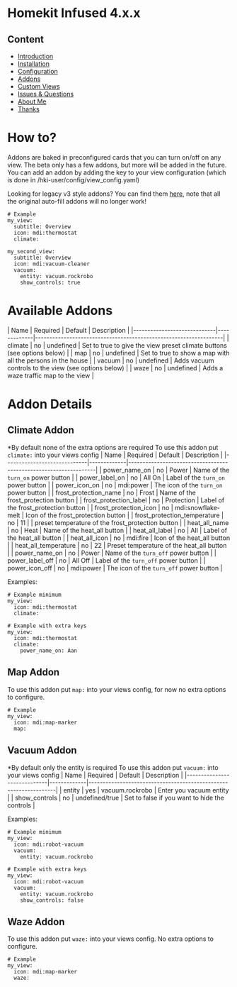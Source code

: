 # Homekit Infused 4.x.x

## Content
- [Introduction](index.md)
- [Installation](installation.md)
- [Configuration](configuration.md)
- [Addons](addons.md)
- [Custom Views](custom_views.md)
- [Issues & Questions](issues.md)
- [About Me](about.md)
- [Thanks](thanks.md)

# How to?
Addons are baked in preconfigured cards that you can turn on/off on any view. The beta only has a few addons, but more will be added in the future. You can add an addon by adding the key to your view configuration (which is done in /hki-user/config/view_config.yaml)

Looking for legacy v3 style addons? You can find them [here](legacy_addons.md), note that all the original auto-fill addons will no longer work!

```
# Example
my_view:
  subtitle: Overview
  icon: mdi:thermostat
  climate:

my_second_view:
  subtitle: Overview
  icon: mdi:vacuum-cleaner
  vacuum:
    entity: vacuum.rockrobo
    show_controls: true
```
# Available Addons
| Name | Required | Default | Description |
|-----------------------------|-------------|------------------------------------------------------------------|
| climate | no | undefined | Set to true to give the view preset climate buttons (see options below) |
| map | no | undefined | Set to true to show a map with all the persons in the house |
| vacuum | no | undefined | Adds vacuum controls to the view (see options below) |
| waze | no | undefined | Adds a waze traffic map to the view |

# Addon Details

## Climate Addon
*By default none of the extra options are required
To use this addon put `climate:` into your views config
| Name | Required | Default | Description |
|-----------------------------|-------------|------------------------------------------------------------------|
| power_name_on | no | Power | Name of the `turn_on` power button |
| power_label_on | no | All On | Label of the `turn_on` power button |
| power_icon_on | no | mdi:power | The icon of the `turn_on` power button |
| frost_protection_name | no | Frost | Name of the frost_protection button |
| frost_protection_label | no | Protection | Label of the frost_protection button |
| frost_protection_icon | no | mdi:snowflake-melt | Icon of the frost_protection button |
| frost_protection_temperature | no | 11 | | preset temperature of the frost_protection button |
| heat_all_name | no | Heat | Name of the heat_all button |
| heat_all_label | no | All | Label of the heat_all button |
| heat_all_icon | no | mdi:fire | Icon of the heat_all button |
| heat_all_temperature | no | 22 | Preset temperature of the heat_all button |
| power_name_on | no | Power | Name of the `turn_off` power button |
| power_label_off | no | All Off | Label of the `turn_off` power button |
| power_icon_off | no | mdi:power | The icon of the `turn_off` power button |

Examples:
```
# Example minimum
my_view:
  icon: mdi:thermostat
  climate:
```
```
# Example with extra keys
my_view:
  icon: mdi:thermostat
  climate:
    power_name_on: Aan
```
## Map Addon
To use this addon put `map:` into your views config, for now no extra options to configure.
```
# Example
my_view:
  icon: mdi:map-marker
  map: 
```

## Vacuum Addon
*By default only the entity is required
To use this addon put `vacuum:` into your views config
| Name | Required | Default | Description |
|-----------------------------|-------------|------------------------------------------------------------------|
| entity | yes | vacuum.rockrobo | Enter you vacuum entity |
| show_controls | no | undefined/true | Set to false if you want to hide the controls |

Examples:
```
# Example minimum
my_view:
  icon: mdi:robot-vacuum
  vacuum:
    entity: vacuum.rockrobo
```
```
# Example with extra keys
my_view:
  icon: mdi:robot-vacuum
  vacuum:
    entity: vacuum.rockrobo
    show_controls: false
```

## Waze Addon
To use this addon put `waze:` into your views config. No extra options to configure.
```
# Example
my_view:
  icon: mdi:map-marker
  waze: 
```
